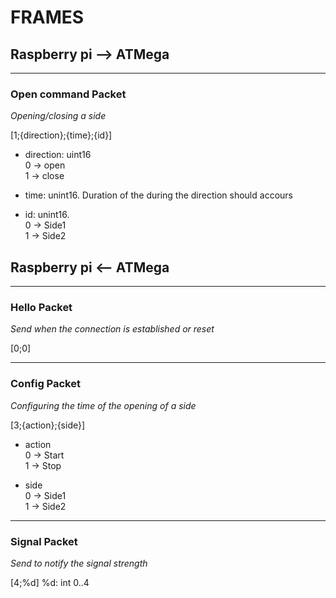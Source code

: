# FRAMES

## Raspberry pi --> ATMega
---
### Open command Packet
<i>Opening/closing a side</i>

[1;{direction};{time};{id}]

- direction: uint16 <br>
0 -> open <br>
1 -> close

- time: unint16. Duration of the during the direction should accours
- id: unint16. <br> 
0 -> Side1<br>
1 -> Side2


## Raspberry pi <-- ATMega
---
### Hello Packet
<i>Send when the connection is established or reset</i>

[0;0]

---
### Config Packet
<i>Configuring the time of the opening of a side</i>

[3;{action};{side}]

- action <br>
0 -> Start<br>
1 -> Stop

- side <br>
0 -> Side1<br>
1 -> Side2
---
### Signal Packet
<i>Send to notify the signal strength</i>

[4;%d] %d: int 0..4

